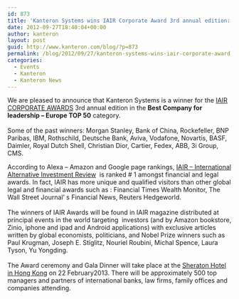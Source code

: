 ```yaml
---
id: 873
title: 'Kanteron Systems wins IAIR Corporate Award 3rd annual edition: Best Company for leadership – Europe'
date: 2012-09-27T18:40:04+00:00
author: kanteron
layout: post
guid: http://www.kanteron.com/blog/?p=873
permalink: /blog/2012/09/27/kanteron-systems-wins-iair-corporate-award-3rd-annual-edition-best-company-for-leadership-europe/
categories:
  - Events
  - Kanteron
  - Kanteron News
---
```

We are pleased to announce that Kanteron Systems is a winner for the <a title="http://www.iairawards.com" href="http://www.iairawards.com" target="_blank">IAIR CORPORATE AWARDS</a> 3rd annual edition in the **Best Company for leadership – Europe TOP 50** category.  
   
Some of the past winners: Morgan Stanley, Bank of China, Rockefeller, BNP Paribas, IBM, Rothschild, Deutsche Bank, Aviva, Vodafone, Novartis, BASF, Daimler, Royal Dutch Shell, Christian Dior, Cartier, Fedex, ABB, 3i Group, CMS.

According to Alexa – Amazon and Google page rankings, <a title="http://www.iaireview.org" href="http://www.iaireview.org" target="_blank">IAIR – International Alternative Investment Review</a>  is ranked # 1 amongst financial and legal awards. In fact, IAIR has more unique and qualified visitors than other global legal and financial awards such as : Financial Times Wealth Monitor, The Wall Street Journal’ s Financial News, Reuters Hedgeworld.  
   
The winners of IAIR Awards will be found in IAIR magazine distributed at principal events in the world targeting  investors (and by Amazon bookstore, Zinio, iphone and ipad and Android applications) with exclusive articles written by global economists, politicians, and Nobel Prize winners such as  Paul Krugman, Joseph E. Stiglitz, Nouriel Roubini, Michal Spence, Laura Tyson, Yu Yongding.  
   
The Award ceremony and Gala Dinner will take place at the <a title="http://www.starwoodhotels.com/sheraton/property/overview/index.html?propertyID=482" href="http://www.starwoodhotels.com/sheraton/property/overview/index.html?propertyID=482" target="_blank">Sheraton Hotel in Hong Kong</a> on 22 February2013. There will be approximately 500 top managers and partners of international banks, law firms, family offices and companies attending.